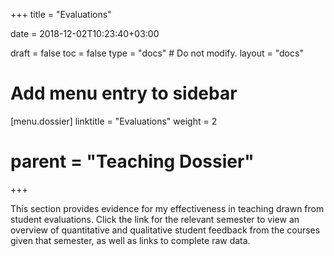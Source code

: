 +++
title = "Evaluations"

date = 2018-12-02T10:23:40+03:00

draft = false
toc = false
type = "docs"  # Do not modify.
layout = "docs"

# Add menu entry to sidebar
[menu.dossier]
  linktitle = "Evaluations"
  weight = 2
  # parent = "Teaching Dossier"
+++

<!-- ![Aristotle Teaching](aristotleteaching.jpg) -->
<!-- {{< figure src="st-catherine-disputing-with-scholars-by-masolino-da-panicale.jpg" title="A caption" lightbox="true" >}} -->

This section provides evidence for my effectiveness in teaching drawn from student evaluations. Click the link for the relevant semester to view an overview of quantitative and qualitative student feedback from the courses given that semester, as well as links to complete raw data.
